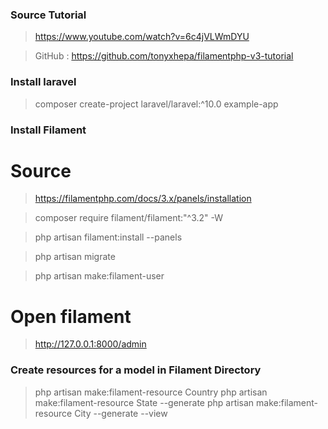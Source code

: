 ### Source Tutorial

> https://www.youtube.com/watch?v=6c4jVLWmDYU

> GitHub : https://github.com/tonyxhepa/filamentphp-v3-tutorial

### Install laravel

> composer create-project laravel/laravel:^10.0 example-app

### Install Filament

# Source

> https://filamentphp.com/docs/3.x/panels/installation

> composer require filament/filament:"^3.2" -W

> php artisan filament:install --panels

> php artisan migrate

> php artisan make:filament-user

# Open filament

> http://127.0.0.1:8000/admin

### Create resources for a model in Filament Directory

> php artisan make:filament-resource Country
> php artisan make:filament-resource State --generate
> php artisan make:filament-resource City --generate --view
